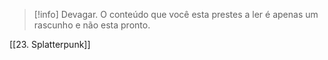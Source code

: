 >[!info] Devagar.
>O conteúdo que você esta prestes a ler é apenas um rascunho e não esta pronto.

[[23. Splatterpunk]]